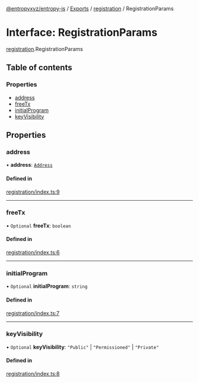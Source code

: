 [@entropyxyz/entropy-js](../README.md) / [Exports](../modules.md) / [registration](../modules/registration.md) / RegistrationParams

# Interface: RegistrationParams

[registration](../modules/registration.md).RegistrationParams

## Table of contents

### Properties

- [address](registration.RegistrationParams.md#address)
- [freeTx](registration.RegistrationParams.md#freetx)
- [initialProgram](registration.RegistrationParams.md#initialprogram)
- [keyVisibility](registration.RegistrationParams.md#keyvisibility)

## Properties

### address

• **address**: [`Address`](../modules/types.md#address)

#### Defined in

[registration/index.ts:9](https://github.com/entropyxyz/entropy-js/blob/b4c1b9b/src/registration/index.ts#L9)

___

### freeTx

• `Optional` **freeTx**: `boolean`

#### Defined in

[registration/index.ts:6](https://github.com/entropyxyz/entropy-js/blob/b4c1b9b/src/registration/index.ts#L6)

___

### initialProgram

• `Optional` **initialProgram**: `string`

#### Defined in

[registration/index.ts:7](https://github.com/entropyxyz/entropy-js/blob/b4c1b9b/src/registration/index.ts#L7)

___

### keyVisibility

• `Optional` **keyVisibility**: ``"Public"`` \| ``"Permissioned"`` \| ``"Private"``

#### Defined in

[registration/index.ts:8](https://github.com/entropyxyz/entropy-js/blob/b4c1b9b/src/registration/index.ts#L8)
